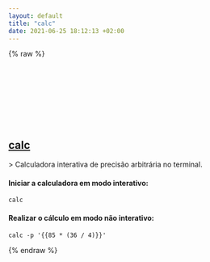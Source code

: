 ```yaml
---
layout: default
title: "calc"
date: 2021-06-25 18:12:13 +02:00
---
```

{% raw %}
<h2 id="calc">
  <a href="/pt_br/linux/calc.html">calc</a> <a href="#calc"><svg class="icon">
    <use href="/assets/images/unicode_sprite.svg#link" />
  </svg></a>
</h2>
> Calculadora interativa de precisão arbitrária no terminal.

#### Iniciar a calculadora em modo interativo:
```shell
calc
```
#### Realizar o cálculo em modo não interativo:
```shell
calc -p '{{85 * (36 / 4)}}'
```
{% endraw %}